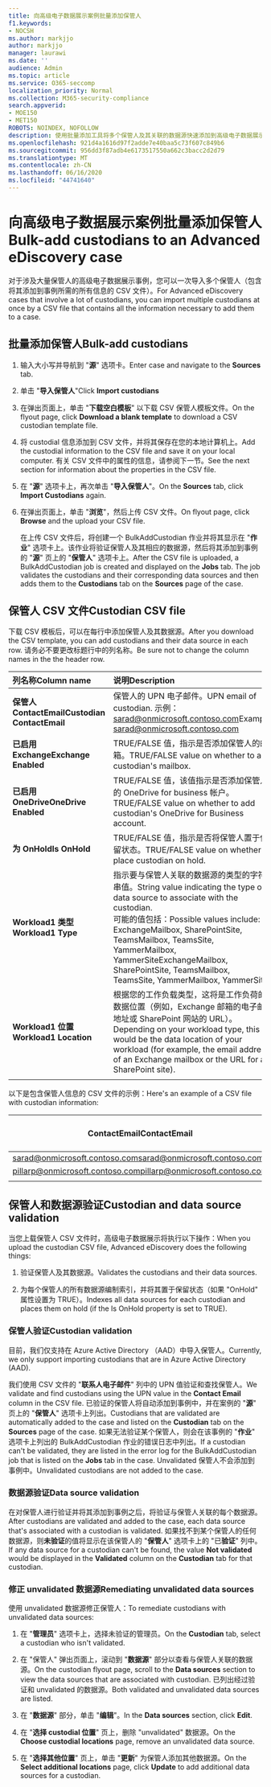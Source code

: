```yaml
---
title: 向高级电子数据展示案例批量添加保管人
f1.keywords:
- NOCSH
ms.author: markjjo
author: markjjo
manager: laurawi
ms.date: ''
audience: Admin
ms.topic: article
ms.service: O365-seccomp
localization_priority: Normal
ms.collection: M365-security-compliance
search.appverid:
- MOE150
- MET150
ROBOTS: NOINDEX, NOFOLLOW
description: 使用批量添加工具将多个保管人及其关联的数据源快速添加到高级电子数据展示的案例中。
ms.openlocfilehash: 921d4a1616d97f2adde7e40baa5c73f607c849b6
ms.sourcegitcommit: 956dd3f87adb4e6173517550a662c3bacc2d2d79
ms.translationtype: MT
ms.contentlocale: zh-CN
ms.lasthandoff: 06/16/2020
ms.locfileid: "44741640"
---
```

# <a name="bulk-add-custodians-to-an-advanced-ediscovery-case"></a><span data-ttu-id="f7940-103">向高级电子数据展示案例批量添加保管人</span><span class="sxs-lookup"><span data-stu-id="f7940-103">Bulk-add custodians to an Advanced eDiscovery case</span></span>

<span data-ttu-id="f7940-104">对于涉及大量保管人的高级电子数据展示事例，您可以一次导入多个保管人（包含将其添加到事例所需的所有信息的 CSV 文件）。</span><span class="sxs-lookup"><span data-stu-id="f7940-104">For Advanced eDiscovery cases that involve a lot of custodians, you can import multiple custodians at once by a CSV file that contains all the information necessary to add them to a case.</span></span>

## <a name="bulk-add-custodians"></a><span data-ttu-id="f7940-105">批量添加保管人</span><span class="sxs-lookup"><span data-stu-id="f7940-105">Bulk-add custodians</span></span>

1. <span data-ttu-id="f7940-106">输入大小写并导航到 "**源**" 选项卡。</span><span class="sxs-lookup"><span data-stu-id="f7940-106">Enter case and navigate to the **Sources** tab.</span></span>

2. <span data-ttu-id="f7940-107">单击 "**导入保管人**"</span><span class="sxs-lookup"><span data-stu-id="f7940-107">Click **Import custodians**</span></span>

3. <span data-ttu-id="f7940-108">在弹出页面上，单击 "**下载空白模板**" 以下载 CSV 保管人模板文件。</span><span class="sxs-lookup"><span data-stu-id="f7940-108">On the flyout page, click **Download a blank template** to download a CSV custodian template file.</span></span>

4. <span data-ttu-id="f7940-109">将 custodial 信息添加到 CSV 文件，并将其保存在您的本地计算机上。</span><span class="sxs-lookup"><span data-stu-id="f7940-109">Add the custodial information to the CSV file and save it on your local computer.</span></span> <span data-ttu-id="f7940-110">有关 CSV 文件中的属性的信息，请参阅下一节。</span><span class="sxs-lookup"><span data-stu-id="f7940-110">See the next section for information about the properties in the CSV file.</span></span>

5. <span data-ttu-id="f7940-111">在 "**源**" 选项卡上，再次单击 "**导入保管人**"。</span><span class="sxs-lookup"><span data-stu-id="f7940-111">On the **Sources** tab, click **Import Custodians** again.</span></span> 
6. <span data-ttu-id="f7940-112">在弹出页面上，单击 "**浏览**"，然后上传 CSV 文件。</span><span class="sxs-lookup"><span data-stu-id="f7940-112">On flyout page, click **Browse** and the upload your CSV file.</span></span>

   <span data-ttu-id="f7940-113">在上传 CSV 文件后，将创建一个 BulkAddCustodian 作业并将其显示在 "**作业**" 选项卡上。该作业将验证保管人及其相应的数据源，然后将其添加到事例的 "**源**" 页上的 "**保管人**" 选项卡上。</span><span class="sxs-lookup"><span data-stu-id="f7940-113">After the CSV file is uploaded, a BulkAddCustodian job is created and displayed on the **Jobs** tab. The job validates the custodians and their corresponding data sources and then adds them to the **Custodians** tab on the **Sources** page of the case.</span></span>

## <a name="custodian-csv-file"></a><span data-ttu-id="f7940-114">保管人 CSV 文件</span><span class="sxs-lookup"><span data-stu-id="f7940-114">Custodian CSV file</span></span>

<span data-ttu-id="f7940-115">下载 CSV 模板后，可以在每行中添加保管人及其数据源。</span><span class="sxs-lookup"><span data-stu-id="f7940-115">After you download the CSV template, you can add custodians and their data source in each row.</span></span> <span data-ttu-id="f7940-116">请务必不要更改标题行中的列名称。</span><span class="sxs-lookup"><span data-stu-id="f7940-116">Be sure not to change the column names in the the header row.</span></span>

| <span data-ttu-id="f7940-117">列名称</span><span class="sxs-lookup"><span data-stu-id="f7940-117">Column name</span></span>|<span data-ttu-id="f7940-118">说明</span><span class="sxs-lookup"><span data-stu-id="f7940-118">Description</span></span>|
|:------- |:------------------------------------------------------------|
|<span data-ttu-id="f7940-119">**保管人 ContactEmail**</span><span class="sxs-lookup"><span data-stu-id="f7940-119">**Custodian ContactEmail**</span></span>     | <span data-ttu-id="f7940-120">保管人的 UPN 电子邮件。</span><span class="sxs-lookup"><span data-stu-id="f7940-120">UPN email of custodian.</span></span> <span data-ttu-id="f7940-121">示例： sarad@onmicrosoft.contoso.com</span><span class="sxs-lookup"><span data-stu-id="f7940-121">Example: sarad@onmicrosoft.contoso.com</span></span>           |
|<span data-ttu-id="f7940-122">**已启用 Exchange**</span><span class="sxs-lookup"><span data-stu-id="f7940-122">**Exchange Enabled**</span></span> | <span data-ttu-id="f7940-123">TRUE/FALSE 值，指示是否添加保管人的邮箱。</span><span class="sxs-lookup"><span data-stu-id="f7940-123">TRUE/FALSE value on whether to add custodian's mailbox.</span></span>      |
|<span data-ttu-id="f7940-124">**已启用 OneDrive**</span><span class="sxs-lookup"><span data-stu-id="f7940-124">**OneDrive Enabled**</span></span> | <span data-ttu-id="f7940-125">TRUE/FALSE 值，该值指示是否添加保管人的 OneDrive for business 帐户。</span><span class="sxs-lookup"><span data-stu-id="f7940-125">TRUE/FALSE value on whether to add custodian's OneDrive for Business account.</span></span> |
|<span data-ttu-id="f7940-126">**为 OnHold**</span><span class="sxs-lookup"><span data-stu-id="f7940-126">**Is OnHold**</span></span>        | <span data-ttu-id="f7940-127">TRUE/FALSE 值，指示是否将保管人置于保留状态。</span><span class="sxs-lookup"><span data-stu-id="f7940-127">TRUE/FALSE value on whether to place custodian on hold.</span></span>       |
|<span data-ttu-id="f7940-128">**Workload1 类型**</span><span class="sxs-lookup"><span data-stu-id="f7940-128">**Workload1 Type**</span></span>         | <span data-ttu-id="f7940-129">指示要与保管人关联的数据源的类型的字符串值。</span><span class="sxs-lookup"><span data-stu-id="f7940-129">String value indicating the type of data source to associate with the custodian.</span></span> <br /><span data-ttu-id="f7940-130">可能的值包括：</span><span class="sxs-lookup"><span data-stu-id="f7940-130">Possible values include:</span></span> <br /><span data-ttu-id="f7940-131">ExchangeMailbox, SharePointSite, TeamsMailbox, TeamsSite, YammerMailbox, YammerSite</span><span class="sxs-lookup"><span data-stu-id="f7940-131">ExchangeMailbox, SharePointSite, TeamsMailbox, TeamsSite, YammerMailbox, YammerSite</span></span> |
|<span data-ttu-id="f7940-132">**Workload1 位置**</span><span class="sxs-lookup"><span data-stu-id="f7940-132">**Workload1 Location**</span></span>     | <span data-ttu-id="f7940-133">根据您的工作负载类型，这将是工作负荷的数据位置（例如，Exchange 邮箱的电子邮件地址或 SharePoint 网站的 URL）。</span><span class="sxs-lookup"><span data-stu-id="f7940-133">Depending on your workload type, this would be the data location of your workload (for example, the email address of an Exchange mailbox or the URL for a SharePoint site).</span></span> |
|||

<span data-ttu-id="f7940-134">以下是包含保管人信息的 CSV 文件的示例：</span><span class="sxs-lookup"><span data-stu-id="f7940-134">Here's an example of a CSV file with custodian information:</span></span>  

| <span data-ttu-id="f7940-135">ContactEmail</span><span class="sxs-lookup"><span data-stu-id="f7940-135">ContactEmail</span></span>      | <span data-ttu-id="f7940-136">已启用 Exchange</span><span class="sxs-lookup"><span data-stu-id="f7940-136">Exchange Enabled</span></span> | <span data-ttu-id="f7940-137">已启用 OneDrive</span><span class="sxs-lookup"><span data-stu-id="f7940-137">OneDrive Enabled</span></span> | <span data-ttu-id="f7940-138">为 OnHold</span><span class="sxs-lookup"><span data-stu-id="f7940-138">Is OnHold</span></span> | <span data-ttu-id="f7940-139">Workload1 类型</span><span class="sxs-lookup"><span data-stu-id="f7940-139">Workload1 Type</span></span> | <span data-ttu-id="f7940-140">Workload1 位置</span><span class="sxs-lookup"><span data-stu-id="f7940-140">Workload1 Location</span></span>             |
| ----------------- | ---------------- | ---------------- | --------- | -------------- | ------------------------------ |
|<span data-ttu-id="f7940-141">sarad@onmicrosoft.contoso.com</span><span class="sxs-lookup"><span data-stu-id="f7940-141">sarad@onmicrosoft.contoso.com</span></span> | <span data-ttu-id="f7940-142">TRUE</span><span class="sxs-lookup"><span data-stu-id="f7940-142">TRUE</span></span>             | <span data-ttu-id="f7940-143">TRUE</span><span class="sxs-lookup"><span data-stu-id="f7940-143">TRUE</span></span>             | <span data-ttu-id="f7940-144">TRUE</span><span class="sxs-lookup"><span data-stu-id="f7940-144">TRUE</span></span>      | <span data-ttu-id="f7940-145">SharePointSite</span><span class="sxs-lookup"><span data-stu-id="f7940-145">SharePointSite</span></span> | https://contoso.sharepoint.com |
|<span data-ttu-id="f7940-146">pillarp@onmicrosoft.contoso.com</span><span class="sxs-lookup"><span data-stu-id="f7940-146">pillarp@onmicrosoft.contoso.com</span></span> | <span data-ttu-id="f7940-147">TRUE</span><span class="sxs-lookup"><span data-stu-id="f7940-147">TRUE</span></span>             | <span data-ttu-id="f7940-148">TRUE</span><span class="sxs-lookup"><span data-stu-id="f7940-148">TRUE</span></span>             | <span data-ttu-id="f7940-149">TRUE</span><span class="sxs-lookup"><span data-stu-id="f7940-149">TRUE</span></span>      | |  |
||||||

## <a name="custodian-and-data-source-validation"></a><span data-ttu-id="f7940-150">保管人和数据源验证</span><span class="sxs-lookup"><span data-stu-id="f7940-150">Custodian and data source validation</span></span>

<span data-ttu-id="f7940-151">当您上载保管人 CSV 文件时，高级电子数据展示将执行以下操作：</span><span class="sxs-lookup"><span data-stu-id="f7940-151">When you upload the custodian CSV file, Advanced eDiscovery does the following things:</span></span>

1. <span data-ttu-id="f7940-152">验证保管人及其数据源。</span><span class="sxs-lookup"><span data-stu-id="f7940-152">Validates the custodians and their data sources.</span></span> 

2. <span data-ttu-id="f7940-153">为每个保管人的所有数据源编制索引，并将其置于保留状态（如果 "OnHold" 属性设置为 TRUE）。</span><span class="sxs-lookup"><span data-stu-id="f7940-153">Indexes all data sources for each custodian and places them on hold (if the Is OnHold property is set to TRUE).</span></span>

### <a name="custodian-validation"></a><span data-ttu-id="f7940-154">保管人验证</span><span class="sxs-lookup"><span data-stu-id="f7940-154">Custodian validation</span></span>

<span data-ttu-id="f7940-155">目前，我们仅支持在 Azure Active Directory （AAD）中导入保管人。</span><span class="sxs-lookup"><span data-stu-id="f7940-155">Currently, we only support importing custodians that are in Azure Active Directory (AAD).</span></span>

<span data-ttu-id="f7940-156">我们使用 CSV 文件的 "**联系人电子邮件**" 列中的 UPN 值验证和查找保管人。</span><span class="sxs-lookup"><span data-stu-id="f7940-156">We validate and find custodians using the UPN value in the **Contact Email** column in the CSV file.</span></span> <span data-ttu-id="f7940-157">已验证的保管人将自动添加到事例中，并在案例的 "**源**" 页上的 "**保管人**" 选项卡上列出。</span><span class="sxs-lookup"><span data-stu-id="f7940-157">Custodians that are validated are automatically added to the case and listed on the **Custodian** tab on the **Sources** page of the case.</span></span> <span data-ttu-id="f7940-158">如果无法验证某个保管人，则会在该事例的 "**作业**" 选项卡上列出的 BulkAddCustodian 作业的错误日志中列出。</span><span class="sxs-lookup"><span data-stu-id="f7940-158">If a custodian can't be validated, they are listed in the error log for the BulkAddCustodian job that is listed on the **Jobs** tab in the case.</span></span> <span data-ttu-id="f7940-159">Unvalidated 保管人不会添加到事例中。</span><span class="sxs-lookup"><span data-stu-id="f7940-159">Unvalidated custodians are not added to the case.</span></span>

### <a name="data-source-validation"></a><span data-ttu-id="f7940-160">数据源验证</span><span class="sxs-lookup"><span data-stu-id="f7940-160">Data source validation</span></span>

<span data-ttu-id="f7940-161">在对保管人进行验证并将其添加到事例之后，将验证与保管人关联的每个数据源。</span><span class="sxs-lookup"><span data-stu-id="f7940-161">After custodians are validated and added to the case, each data source that's associated with a custodian is validated.</span></span> <span data-ttu-id="f7940-162">如果找不到某个保管人的任何数据源，则**未验证**的值将显示在该保管人的 "**保管人**" 选项卡上的 "已**验证**" 列中。</span><span class="sxs-lookup"><span data-stu-id="f7940-162">If any data source for a custodian can't be found, the value **Not validated** would be displayed in the **Validated** column on the **Custodian** tab for that custodian.</span></span>

### <a name="remediating-unvalidated-data-sources"></a><span data-ttu-id="f7940-163">修正 unvalidated 数据源</span><span class="sxs-lookup"><span data-stu-id="f7940-163">Remediating unvalidated data sources</span></span>

<span data-ttu-id="f7940-164">使用 unvalidated 数据源修正保管人：</span><span class="sxs-lookup"><span data-stu-id="f7940-164">To remediate custodians with unvalidated data sources:</span></span> 

1. <span data-ttu-id="f7940-165">在 "**管理员**" 选项卡上，选择未验证的管理员。</span><span class="sxs-lookup"><span data-stu-id="f7940-165">On the **Custodian** tab, select a custodian who isn't validated.</span></span>

2. <span data-ttu-id="f7940-166">在 "保管人" 弹出页面上，滚动到 "**数据源**" 部分以查看与保管人关联的数据源。</span><span class="sxs-lookup"><span data-stu-id="f7940-166">On the custodian flyout page, scroll to the **Data sources** section to view the data sources that are associated with custodian.</span></span> <span data-ttu-id="f7940-167">已列出经过验证和 unvalidated 的数据源。</span><span class="sxs-lookup"><span data-stu-id="f7940-167">Both validated and unvalidated data sources are listed.</span></span>

3. <span data-ttu-id="f7940-168">在 "**数据源**" 部分，单击 "**编辑**"。</span><span class="sxs-lookup"><span data-stu-id="f7940-168">In the **Data sources** section, click **Edit**.</span></span>

4. <span data-ttu-id="f7940-169">在 "**选择 custodial 位置**" 页上，删除 "unvalidated" 数据源。</span><span class="sxs-lookup"><span data-stu-id="f7940-169">On the **Choose custodial locations** page, remove an unvalidated data source.</span></span>

5. <span data-ttu-id="f7940-170">在 "**选择其他位置**" 页上，单击 "**更新**" 为保管人添加其他数据源。</span><span class="sxs-lookup"><span data-stu-id="f7940-170">On the **Select additional locations** page, click **Update** to add additional data sources for a custodian.</span></span>
